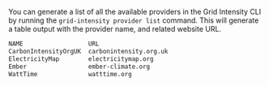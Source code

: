 You can generate a list of all the available providers in the Grid Intensity CLI by running the `grid-intensity provider list` command. This will generate a table output with the provider name, and related website URL.

```bash
NAME                  URL
CarbonIntensityOrgUK  carbonintensity.org.uk
ElectricityMap        electricitymap.org
Ember                 ember-climate.org
WattTime              watttime.org
```
